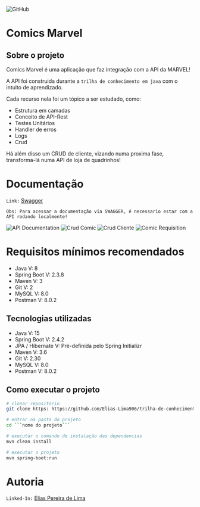 ![GitHub](https://img.shields.io/github/license/Elias-Lima906/trilha-de-conhecimento-back-end-java)

# Comics Marvel

## Sobre o projeto

Comics Marvel é uma aplicação que faz integração com a API da MARVEL!

A API foi construida durante a ```trilha de conhecimento em java``` com o intuito de aprendizado.

Cada recurso nela foi um tópico a ser estudado, como:

- Estrutura em camadas
- Conceito de API-Rest
- Testes Unitários
- Handler de erros
- Logs
- Crud

Há além disso um CRUD de cliente, vizando numa proxima fase, transforma-lá numa API de loja de quadrinhos!

 # Documentação
```Link:``` [Swagger](http://localhost:8080/swagger-ui.html#)

```Obs: Para acessar a documentação via SWAGGER, é necessario estar com a API rodando localmente!```

![API Documentation](https://github.com/Elias-Lima906/trilha-de-conhecimento-back-end-java/blob/main/desafio-cliente/image/API%20DUCUMENTATION.png)
![Crud Comic](https://github.com/Elias-Lima906/trilha-de-conhecimento-back-end-java/blob/main/desafio-cliente/image/Comic%20CRUD.png)
![Crud Cliente](https://github.com/Elias-Lima906/trilha-de-conhecimento-back-end-java/blob/main/desafio-cliente/image/Cliente%20CRUD.png)
![Comic Requisition](https://github.com/Elias-Lima906/trilha-de-conhecimento-back-end-java/blob/main/desafio-cliente/image/Comic%20Requisition.png)
 
 # Requisitos mínimos recomendados
 
- Java V: 8
- Spring Boot V: 2.3.8
- Maven V: 3
- Git V: 2
- MySQL V: 8.0
- Postman V: 8.0.2

## Tecnologias utilizadas

- Java V: 15
- Spring Boot V: 2.4.2
- JPA / Hibernate V: Pré-definida pelo Spring Initializr
- Maven V: 3.6
- Git V: 2.30
- MySQL V: 8.0
- Postman V: 8.0.2

## Como executar o projeto

```bash
# clonar repositório
git clone https: https://github.com/Elias-Lima906/trilha-de-conhecimento-back-end-java.git

# entrar na pasta do projeto
cd ```nome do projeto```

# executar o comando de instalação das dependencias
mvn clean install

# executar o projeto
mvn spring-boot:run
```

# Autoria

```Linked-In:``` [Elias Pereira de Lima](https://www.linkedin.com/in/elias-lima-298373190)
